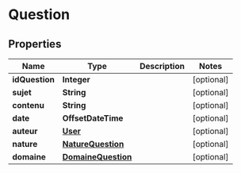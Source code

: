 

# Question

## Properties

Name | Type | Description | Notes
------------ | ------------- | ------------- | -------------
**idQuestion** | **Integer** |  |  [optional]
**sujet** | **String** |  |  [optional]
**contenu** | **String** |  |  [optional]
**date** | **OffsetDateTime** |  |  [optional]
**auteur** | [**User**](User.md) |  |  [optional]
**nature** | [**NatureQuestion**](NatureQuestion.md) |  |  [optional]
**domaine** | [**DomaineQuestion**](DomaineQuestion.md) |  |  [optional]



